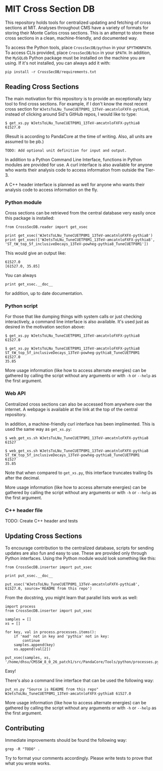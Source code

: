 # MIT Cross Section DB

This repository holds tools for centralized updating and fetching of cross sections at MIT.
Analyses throughout CMS have a variety of formats for storing their Monte Carlos cross sections.
This is an attempt to store these cross sections in a clean, machine-friendly, and documented way.

To access the Python tools, place ``CrossSecDB/python`` in your ``$PYTHONPATH``.
To access CLIs provided, place ``CrossSecDB/bin`` in your ``$PATH``.
In addition, the ``MySQLdb`` Python package must be installed on the machine you are using.
If it's not installed, you can always add it with:

    pip install -r CrossSecDB/requirements.txt

## Reading Cross Sections

The main motivation for this repository is to provide an exceptionally lazy tool to find cross sections.
For example, if I don't know the most recent cross section for ``WJetsToLNu_TuneCUETP8M1_13TeV-amcatnloFXFX-pythia8``,
instead of clicking around Sid's GitHub repos, I would like to type:

    $ get_xs.py WJetsToLNu_TuneCUETP8M1_13TeV-amcatnloFXFX-pythia8
    61527.0

(Result is according to PandaCore at the time of writing. Also, all units are assumed to be pb.)

    TODO: Add optional unit definition for input and output.

In addition to a Python Command Line Interface, functions in Python modules are provided for use.
A curl interface is also available for anyone who wants their analysis code to access information from outside the Tier-3.

A C++ header interface is planned as well for anyone who wants their analysis code to access information on the fly.

### Python module

Cross sections can be retrieved from the central database very easily once this package is installed:

    from CrossSecDB.reader import get_xsec

    print get_xsec('WJetsToLNu_TuneCUETP8M1_13TeV-amcatnloFXFX-pythia8')
    print get_xsec(['WJetsToLNu_TuneCUETP8M1_13TeV-amcatnloFXFX-pythia8', 'ST_tW_top_5f_inclusiveDecays_13TeV-powheg-pythia8_TuneCUETP8M1'])

This would give an output like:

    61527.0
    [61527.0, 35.85]

You can always

    print get_xsec.__doc__

for addition, up to date documentation.

### Python script

For those that like dumping things with system calls or just checking interactively, a command line interface is also available.
It's used just as desired in the motivation section above:

    $ get_xs.py WJetsToLNu_TuneCUETP8M1_13TeV-amcatnloFXFX-pythia8
    61527.0

    $ get_xs.py WJetsToLNu_TuneCUETP8M1_13TeV-amcatnloFXFX-pythia8 ST_tW_top_5f_inclusiveDecays_13TeV-powheg-pythia8_TuneCUETP8M1
    61527.0
    35.85

More usage information (like how to access alternate energies) can be gathered by
calling the script without any arguments or with ``-h`` or ``--help`` as the first argument.

### Web API

Centralized cross sections can also be accessed from anywhere over the internet.
A webpage is available at the link at the top of the central repository.

In addition, a machine-friendly curl interface has been implimented.
This is used the same way as ``get_xs.py``:

    $ web_get_xs.sh WJetsToLNu_TuneCUETP8M1_13TeV-amcatnloFXFX-pythia8
    61527

    $ web_get_xs.sh WJetsToLNu_TuneCUETP8M1_13TeV-amcatnloFXFX-pythia8 ST_tW_top_5f_inclusiveDecays_13TeV-powheg-pythia8_TuneCUETP8M1
    61527
    35.85

Note that when compared to ``get_xs.py``, this interface truncates trailing 0s after the decimal.

More usage information (like how to access alternate energies) can be gathered by
calling the script without any arguments or with ``-h`` or ``--help`` as the first argument.

### C++ header file

TODO: Create C++ header and tests

## Updating Cross Sections

To encourage contribution to the centralized database, scripts for sending updates are also fun and easy to use.
These are provided only through Python interfaces.
Using the Python module would look something like this:

    from CrossSecDB.inserter import put_xsec

    print put_xsec.__doc__

    put_xsec('WJetsToLNu_TuneCUETP8M1_13TeV-amcatnloFXFX-pythia8', 61527.0, source='README from this repo')

From the docstring, you might learn that parallel lists work as well:

    import process
    from CrossSecDB.inserter import put_xsec

    samples = []
    xs = []

    for key, val in process.processes.items():
        if 'mad' not in key and 'pythia' not in key:
            continue
        samples.append(key)
        xs.append(val[2])

    put_xsec(samples, xs, '/home/dhsu/CMSSW_8_0_26_patch1/src/PandaCore/Tools/python/processes.py')

Easy!

There's also a command line interface that can be used the following way:

    put_xs.py "Source is README from this repo" WJetsToLNu_TuneCUETP8M1_13TeV-amcatnloFXFX-pythia8 61527.0

More usage information (like how to access alternate energies) can be gathered by
calling the script without any arguments or with ``-h`` or ``--help`` as the first argument.

## Contributing

Immediate improvements should be found the following way:

    grep -R "TODO" .

Try to format your comments accordingly.
Please write tests to prove that what you wrote works.
